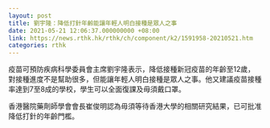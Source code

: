 ```yaml
---
layout: post
title: 劉宇隆：降低打針年齡能讓年輕人明白接種是眾人之事
date: 2021-05-21 12:06:37.000000000 +08:00
link: https://news.rthk.hk/rthk/ch/component/k2/1591958-20210521.htm
categories: rthk
---
```


疫苗可預防疾病科學委員會主席劉宇隆表示，降低接種新冠疫苗的年齡至12歲，對接種進度不是幫助很多，但能讓年輕人明白接種是眾人之事。他又建議疫苗接種率達到7至8成的學校，學生可以全面復課及毋須戴口罩。

香港醫院藥劑師學會會長崔俊明認為毋須等待香港大學的相關研究結果，已可批准降低打針的年齡門檻。
